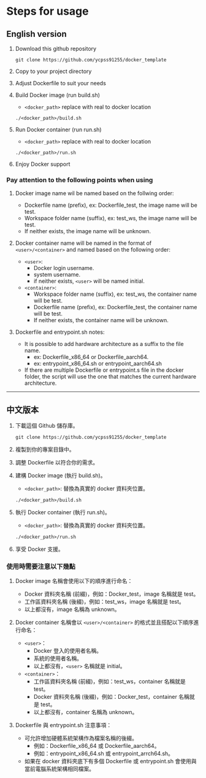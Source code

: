 # Steps for usage

## English version

1. Download this github repository

    ```shell
    git clone https://github.com/ycpss91255/docker_template
    ```

2. Copy to your project directory
3. Adjust Dockerfile to suit your needs
4. Build Docker image (run build.sh)
    - `<docker_path>` replace with real to docker location

    ```shell
    ./<docker_path>/build.sh
    ```

5. Run Docker container (run run.sh)
    - `<docker_path>` replace with real to docker location

    ```shell
    ./<docker_path>/run.sh
    ```

6. Enjoy Docker support

### Pay attention to the following points when using

1. Docker image name wil be named based on the follwing order:
    - Dockerfile name (prefix), ex: Dockerfile_test, the image name will be test.
    - Workspace folder name (suffix), ex: test_ws, the image name will be test.
    - If neither exists, the image name will be unknown.

2. Docker container name will be named in the format of `<user>/<container>` and named based on the following order:
    - `<user>`:
        - Docker login username.
        - system username.
        - if neither exists, `<user>` will be named initial.
    - `<container>`:
        - Workspace folder name (suffix), ex: test_ws, the container name will be test.
        - Dockerfile name (prefix), ex: Dockerfile_test, the container name will be test.
        - If neither exists, the container name will be unknown.

3. Dockerfile and entrypoint.sh notes:
    - It is possible to add hardware architecture as a suffix to the file name.
       - ex: Dockerfile_x86_64 or Dockerfile_aarch64.
       - ex: entrypoint_x86_64.sh or entrypoint_aarch64.sh
    - If there are multiple Dockerfile or entrypoint.s file in the docker folder, the script will use the one that matches the current hardware architecture.

---

## 中文版本

1. 下載這個 Github 儲存庫。

    ```shell
    git clone https://github.com/ycpss91255/docker_template
    ```

2. 複製到你的專案目錄中。
3. 調整 Dockerfile 以符合你的需求。
4. 建構 Docker image (執行 build.sh)。
    - `<docker_path>`: 替換為真實的 docker 資料夾位置。

    ```shell
    ./<docker_path>/build.sh
    ```

5. 執行 Docker container (執行 run.sh)。
    - `<docker_path>`: 替換為真實的 docker 資料夾位置。

    ```shell
    ./<docker_path>/run.sh
    ```

6. 享受 Docker 支援。

### 使用時需要注意以下幾點

1. Docker image 名稱會使用以下的順序進行命名：
    - Docker 資料夾名稱 (前綴)，例如：Docker_test，image 名稱就是 test。
    - 工作區資料夾名稱 (後綴)，例如：test_ws，image 名稱就是 test。
    - 以上都沒有，image 名稱為 unknown。

2. Docker container 名稱會以 `<user>/<container>` 的格式並且搭配以下順序進行命名：
    - `<user>`：
        - Docker 登入的使用者名稱。
        - 系統的使用者名稱。
        - 以上都沒有，`<user>` 名稱就是 initial。
    - `<container>`：
        - 工作區資料夾名稱 (前綴)，例如：test_ws，container 名稱就是 test。
        - Docker 資料夾名稱 (後綴)，例如：Docker_test，container 名稱就是 test。
        - 以上都沒有，container 名稱為 unknown。

3. Dockerfile 與 entrypoint.sh 注意事項：
    - 可允許增加硬體系統架構作為檔案名稱的後綴。
        - 例如：Dockerfile_x86_64 或 Dockerfile_aarch64。
        - 例如：entrypoint_x86_64.sh 或 entrypoint_arrch64.sh。
    - 如果在 docker 資料夾底下有多個 Dockerfile 或 entrypoint.sh 會使用與當前電腦系統架構相同檔案。
